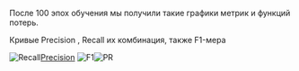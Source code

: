 После 100 эпох обучения мы получили такие графики метрик и функций потерь.

Кривые Precision , Recall их комбинация, также F1-мера

![Recall]([R_curve](https://github.com/Fordreign/Tg_bot_detection_weed/assets/69246960/692c28da-f725-4a49-83b4-48c896e9fede))[Precision](![P_curve](https://github.com/Fordreign/Tg_bot_detection_weed/assets/69246960/9151fd9d-5aef-4dd2-9a71-966341e60de2))
![F1]([F1_curve](https://github.com/Fordreign/Tg_bot_detection_weed/assets/69246960/4ed6ded2-ee2e-4eff-ab05-2ef00c60d8fd))![PR]([PR_curve](https://github.com/Fordreign/Tg_bot_detection_weed/assets/69246960/48cb86ec-2d9b-4e95-882f-1003d422a5a8))
